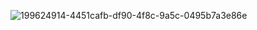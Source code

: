 ![199624914-4451cafb-df90-4f8c-9a5c-0495b7a3e86e](https://user-images.githubusercontent.com/95782145/199835599-239057c0-887d-4a02-9507-e34163de059d.png)
